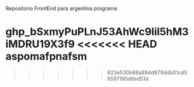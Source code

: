 Repositorio FrontEnd para argentina programa

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
<<<<<<< HEAD
aspomafpnafsm
=======
>>>>>>> 623e530b88a894d879ddb01cd58597195d6ed51d
